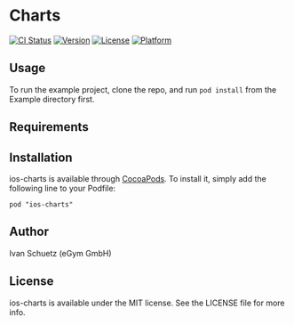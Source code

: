 # Charts

[![CI Status](http://img.shields.io/travis/egymgmbh/ios-charts.svg?style=flat)](https://travis-ci.org/egymgmbh/ios-charts)
[![Version](https://img.shields.io/cocoapods/v/Charts.svg?style=flat)](http://cocoadocs.org/docsets/Charts)
[![License](https://img.shields.io/cocoapods/l/Charts.svg?style=flat)](http://cocoadocs.org/docsets/Charts)
[![Platform](https://img.shields.io/cocoapods/p/Charts.svg?style=flat)](http://cocoadocs.org/docsets/Charts)

## Usage

To run the example project, clone the repo, and run `pod install` from the Example directory first.

## Requirements

## Installation

ios-charts is available through [CocoaPods](http://cocoapods.org). To install
it, simply add the following line to your Podfile:

    pod "ios-charts"

## Author

Ivan Schuetz (eGym GmbH)

## License

ios-charts is available under the MIT license. See the LICENSE file for more info.


